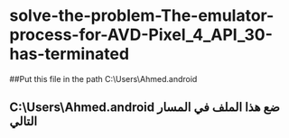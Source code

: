 # solve-the-problem-The-emulator-process-for-AVD-Pixel_4_API_30-has-terminated
##Put this file in the path C:\Users\Ahmed\.android
## C:\Users\Ahmed\.android ضع هذا الملف في المسار التالي
